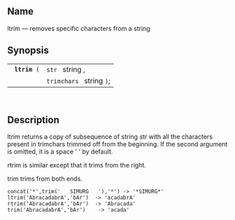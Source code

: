 <div id="fn_ltrim" class="refentry">

<div class="titlepage">

</div>

<div class="refnamediv">

## Name

ltrim — removes specific characters from a string

</div>

<div class="refsynopsisdiv">

## Synopsis

<div id="fsyn_ltrim" class="funcsynopsis">

|                    |                          |
|--------------------|--------------------------|
| ` `**`ltrim`**` (` | `str ` string ,          |
|                    | `trimchars ` string `)`; |

<div class="funcprototype-spacer">

 

</div>

</div>

</div>

<div id="desc_ltrim" class="refsect1">

## Description

ltrim returns a copy of subsequence of string str with all the
characters present in trimchars trimmed off from the beginning. If the
second argument is omitted, it is a space ' ' by default.

rtrim is similar except that it trims from the right.

trim trims from both ends.

``` screen
concat('*',trim('   SIMURG   '),'*') -> '*SIMURG*'
ltrim('AbracadabrA','bAr')  -> 'acadabrA'
rtrim('AbracadabrA','bAr')  -> 'Abracada'
trim('AbracadabrA','bAr')    -> 'acada'
```

</div>

</div>
